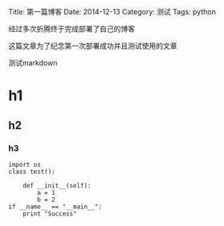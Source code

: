 Title: 第一篇博客
Date: 2014-12-13
Category: 测试
Tags: python

经过多次折腾终于完成部署了自己的博客

这篇文章为了纪念第一次部署成功并且测试使用的文章

测试markdown

# h1

## h2

### h3


```
import os
class test():

    def __init__(self):
        a = 1
        b = 2
if __name__ == "__main__":
    print "Success"
```

